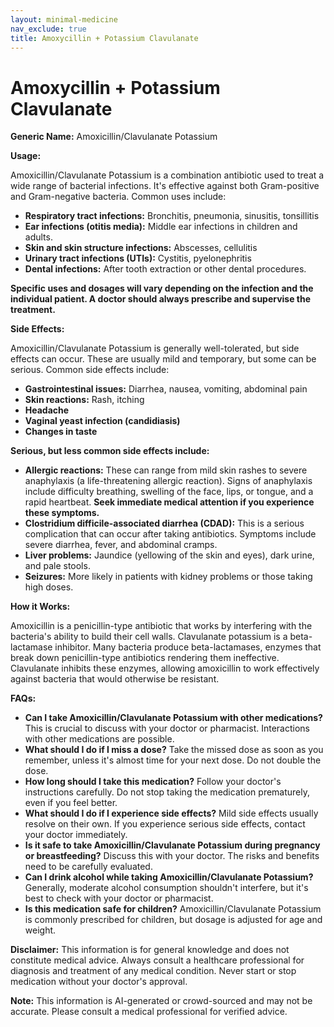 ```yaml
---
layout: minimal-medicine
nav_exclude: true
title: Amoxycillin + Potassium Clavulanate
---
```


# Amoxycillin + Potassium Clavulanate

**Generic Name:** Amoxicillin/Clavulanate Potassium

**Usage:**

Amoxicillin/Clavulanate Potassium is a combination antibiotic used to treat a wide range of bacterial infections.  It's effective against both Gram-positive and Gram-negative bacteria.  Common uses include:

* **Respiratory tract infections:** Bronchitis, pneumonia, sinusitis, tonsillitis
* **Ear infections (otitis media):**  Middle ear infections in children and adults.
* **Skin and skin structure infections:** Abscesses, cellulitis
* **Urinary tract infections (UTIs):**  Cystitis, pyelonephritis
* **Dental infections:**  After tooth extraction or other dental procedures.


**Specific uses and dosages will vary depending on the infection and the individual patient.  A doctor should always prescribe and supervise the treatment.**


**Side Effects:**

Amoxicillin/Clavulanate Potassium is generally well-tolerated, but side effects can occur. These are usually mild and temporary, but some can be serious.  Common side effects include:

* **Gastrointestinal issues:** Diarrhea, nausea, vomiting, abdominal pain
* **Skin reactions:** Rash, itching
* **Headache**
* **Vaginal yeast infection (candidiasis)**
* **Changes in taste**

**Serious, but less common side effects include:**

* **Allergic reactions:**  These can range from mild skin rashes to severe anaphylaxis (a life-threatening allergic reaction).  Signs of anaphylaxis include difficulty breathing, swelling of the face, lips, or tongue, and a rapid heartbeat.  **Seek immediate medical attention if you experience these symptoms.**
* **Clostridium difficile-associated diarrhea (CDAD):** This is a serious complication that can occur after taking antibiotics.  Symptoms include severe diarrhea, fever, and abdominal cramps.
* **Liver problems:**  Jaundice (yellowing of the skin and eyes), dark urine, and pale stools.
* **Seizures:**  More likely in patients with kidney problems or those taking high doses.


**How it Works:**

Amoxicillin is a penicillin-type antibiotic that works by interfering with the bacteria's ability to build their cell walls.  Clavulanate potassium is a beta-lactamase inhibitor.  Many bacteria produce beta-lactamases, enzymes that break down penicillin-type antibiotics rendering them ineffective. Clavulanate inhibits these enzymes, allowing amoxicillin to work effectively against bacteria that would otherwise be resistant.


**FAQs:**

* **Can I take Amoxicillin/Clavulanate Potassium with other medications?**  This is crucial to discuss with your doctor or pharmacist.  Interactions with other medications are possible.
* **What should I do if I miss a dose?** Take the missed dose as soon as you remember, unless it's almost time for your next dose.  Do not double the dose.
* **How long should I take this medication?**  Follow your doctor's instructions carefully.  Do not stop taking the medication prematurely, even if you feel better.
* **What should I do if I experience side effects?**  Mild side effects usually resolve on their own.  If you experience serious side effects, contact your doctor immediately.
* **Is it safe to take Amoxicillin/Clavulanate Potassium during pregnancy or breastfeeding?**  Discuss this with your doctor.  The risks and benefits need to be carefully evaluated.
* **Can I drink alcohol while taking Amoxicillin/Clavulanate Potassium?**  Generally, moderate alcohol consumption shouldn't interfere, but it's best to check with your doctor or pharmacist.
* **Is this medication safe for children?**  Amoxicillin/Clavulanate Potassium is commonly prescribed for children, but dosage is adjusted for age and weight.


**Disclaimer:** This information is for general knowledge and does not constitute medical advice.  Always consult a healthcare professional for diagnosis and treatment of any medical condition.  Never start or stop medication without your doctor's approval.


**Note:** This information is AI-generated or crowd-sourced and may not be accurate. Please consult a medical professional for verified advice.